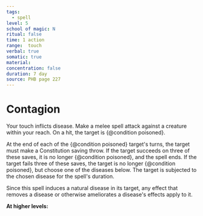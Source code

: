 ```yaml
---
tags:
  - spell
level: 5
school of magic: N
ritual: false
time: 1 action
range:  touch
verbal: true
somatic: true
material: 
concentration: false
duration: 7 day
source: PHB page 227
---
```

# Contagion
Your touch inflicts disease. Make a melee spell attack against a creature within your reach. On a hit, the target is {@condition poisoned}.

At the end of each of the {@condition poisoned} target's turns, the target must make a Constitution saving throw. If the target succeeds on three of these saves, it is no longer {@condition poisoned}, and the spell ends. If the target fails three of these saves, the target is no longer {@condition poisoned}, but choose one of the diseases below. The target is subjected to the chosen disease for the spell's duration.

Since this spell induces a natural disease in its target, any effect that removes a disease or otherwise ameliorates a disease's effects apply to it.













**At higher levels:** 